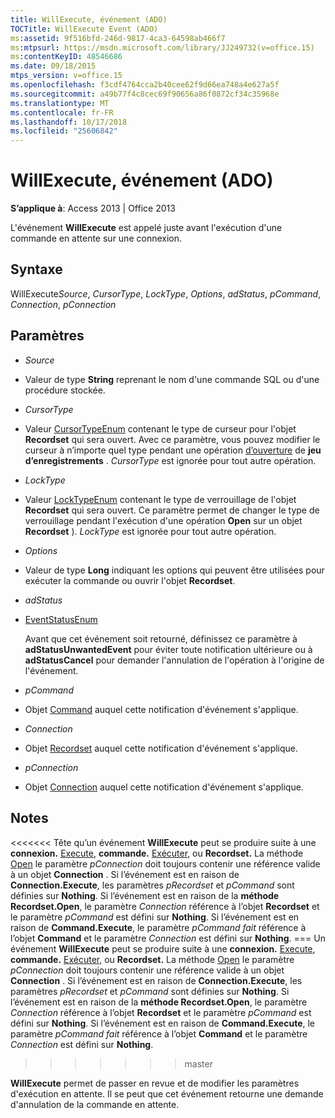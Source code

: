 ```yaml
---
title: WillExecute, événement (ADO)
TOCTitle: WillExecute Event (ADO)
ms:assetid: 9f516bfd-246d-9817-4ca3-64598ab466f7
ms:mtpsurl: https://msdn.microsoft.com/library/JJ249732(v=office.15)
ms:contentKeyID: 48546686
ms.date: 09/18/2015
mtps_version: v=office.15
ms.openlocfilehash: f3cdf4764cca2b40cee62f9d66ea748a4e627a5f
ms.sourcegitcommit: a49b77f4c8cec69f90656a86f0872cf34c35968e
ms.translationtype: MT
ms.contentlocale: fr-FR
ms.lasthandoff: 10/17/2018
ms.locfileid: "25606842"
---
```

# <a name="willexecute-event-ado"></a>WillExecute, événement (ADO)


**S’applique à**: Access 2013 | Office 2013


L'événement **WillExecute** est appelé juste avant l'exécution d'une commande en attente sur une connexion.

## <a name="syntax"></a>Syntaxe

WillExecute*Source*, *CursorType*, *LockType*, *Options*, *adStatus*, *pCommand*, *Connection*, *pConnection*

## <a name="parameters"></a>Paramètres

  - *Source*

  - Valeur de type **String** reprenant le nom d'une commande SQL ou d'une procédure stockée.

  - *CursorType*

  - Valeur [CursorTypeEnum](cursortypeenum.md) contenant le type de curseur pour l'objet **Recordset** qui sera ouvert. Avec ce paramètre, vous pouvez modifier le curseur à n’importe quel type pendant une opération [d’ouverture](open-method-ado-recordset.md) de **jeu d’enregistrements** . *CursorType* est ignorée pour tout autre opération.

  - *LockType*

  - Valeur [LockTypeEnum](locktypeenum.md) contenant le type de verrouillage de l'objet **Recordset** qui sera ouvert. Ce paramètre permet de changer le type de verrouillage pendant l'exécution d'une opération **Open** sur un objet **Recordset** ). *LockType* est ignorée pour tout autre opération.

  - *Options*

  - Valeur de type **Long** indiquant les options qui peuvent être utilisées pour exécuter la commande ou ouvrir l'objet **Recordset**.

  - *adStatus*

  - [EventStatusEnum](eventstatusenum.md)
    
    Avant que cet événement soit retourné, définissez ce paramètre à **adStatusUnwantedEvent** pour éviter toute notification ultérieure ou à **adStatusCancel** pour demander l'annulation de l'opération à l'origine de l'événement.

  - *pCommand*

  - Objet [Command](command-object-ado.md) auquel cette notification d'événement s'applique.

  - *Connection*

  - Objet [Recordset](recordset-object-ado.md) auquel cette notification d'événement s'applique.

  - *pConnection*

  - Objet [Connection](connection-object-ado.md) auquel cette notification d'événement s'applique.

## <a name="remarks"></a>Notes

<<<<<<< Tête qu’un événement **WillExecute** peut se produire suite à une **connexion.** [Execute](https://msdn.microsoft.com/library/jj249832\(v=office.15\)), **commande.** [Exécuter](https://msdn.microsoft.com/library/jj248785\(v=office.15\)), ou **Recordset.** La méthode [Open](open-method-ado-recordset.md) le paramètre *pConnection* doit toujours contenir une référence valide à un objet **Connection** . Si l’événement est en raison de **Connection.Execute**, les paramètres *pRecordset* et *pCommand* sont définies sur **Nothing**. Si l’événement est en raison de la **méthode Recordset.Open**, le paramètre *Connection* référence à l’objet **Recordset** et le paramètre *pCommand* est défini sur **Nothing**. Si l’événement est en raison de **Command.Execute**, le paramètre *pCommand fait* référence à l’objet **Command** et le paramètre *Connection* est défini sur **Nothing**.
=== Un événement **WillExecute** peut se produire suite à une **connexion.** [Execute](https://docs.microsoft.com/office/vba/access/concepts/miscellaneous/execute-method-ado-connection), **commande.** [Exécuter](https://docs.microsoft.com/office/vba/access/concepts/miscellaneous/execute-method-ado-command), ou **Recordset.** La méthode [Open](open-method-ado-recordset.md) le paramètre *pConnection* doit toujours contenir une référence valide à un objet **Connection** . Si l’événement est en raison de **Connection.Execute**, les paramètres *pRecordset* et *pCommand* sont définies sur **Nothing**. Si l’événement est en raison de la **méthode Recordset.Open**, le paramètre *Connection* référence à l’objet **Recordset** et le paramètre *pCommand* est défini sur **Nothing**. Si l’événement est en raison de **Command.Execute**, le paramètre *pCommand fait* référence à l’objet **Command** et le paramètre *Connection* est défini sur **Nothing**.
>>>>>>> master

**WillExecute** permet de passer en revue et de modifier les paramètres d'exécution en attente. Il se peut que cet événement retourne une demande d'annulation de la commande en attente.

